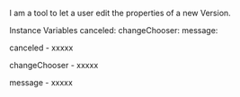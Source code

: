 I am a tool to let a user edit the properties of a new Version.

Instance Variables
	canceled:		<Object>
	changeChooser:		<Object>
	message:		<Object>

canceled
	- xxxxx

changeChooser
	- xxxxx

message
	- xxxxx
